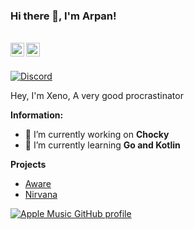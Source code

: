 ### Hi there 👋, I'm Arpan!

<br/>
<a href="https://discord.com/users/928535547184574495" target="_blank" >
    <img align ="left" alt="Arpan's Discord" width="22px" src ="https://cdn.jsdelivr.net/npm/simple-icons@v3/icons/discord.svg" />
  </a>
  <a href="https://github.com/arpancodez" target="_blank">
    <img align ="left" alt="Arpan's Github " width="22px" src ="https://cdn.jsdelivr.net/npm/simple-icons@v3/icons/github.svg" />
  </a>

![]()

<br/>

<!-- ![Discord](https://discord.c99.nl/widget/theme-3/836471571786104873.png) -->
<a href="https://discord.com/users/1071843392268546068">
<img src="https://discord.c99.nl/widget/theme-3/1071843392268546068.png" alt="Discord"/>
</a>

Hey, I'm Xeno, A very good procrastinator

 **Information:**

- 🔭 I’m currently working on  **Chocky**
- 🌱 I’m currently learning  **Go and Kotlin**

**Projects**

- [Aware](https://awarebot.pro/)
- [Nirvana](https://top.gg/bot/104468839005966396)

[![Apple Music GitHub profile](https://music-profile.rayriffy.com/theme/dark.svg?uid=001614.c50c3903b522419ba418a38b29951dd6.1524)](https://github.com/rayriffy/apple-music-github-profile)
